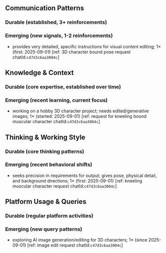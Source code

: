 ## Communication Patterns
### Durable (established, 3+ reinforcements)

### Emerging (new signals, 1-2 reinforcements)
- provides very detailed, specific instructions for visual content editing; 1× (first: 2025-09-01) [ref: 3D character bound pose request chatId:`c47d3c6aa3004c`]

## Knowledge & Context
### Durable (core expertise, established over time)

### Emerging (recent learning, current focus)
- working on a hobby 3D character project; needs edited/generative images; 1× (started: 2025-09-01) [ref: request for kneeling bound muscular character chatId:`c47d3c6aa3004c`]

## Thinking & Working Style
### Durable (core thinking patterns)

### Emerging (recent behavioral shifts)
- seeks precision in requirements for output; gives pose, physical detail, and background directions; 1× (first: 2025-09-01) [ref: kneeling muscular character request chatId:`c47d3c6aa3004c`]

## Platform Usage & Queries
### Durable (regular platform activities)

### Emerging (new query patterns)
- exploring AI image generation/editing for 3D characters; 1× (since 2025-09-01) [ref: image edit request chatId:`c47d3c6aa3004c`]